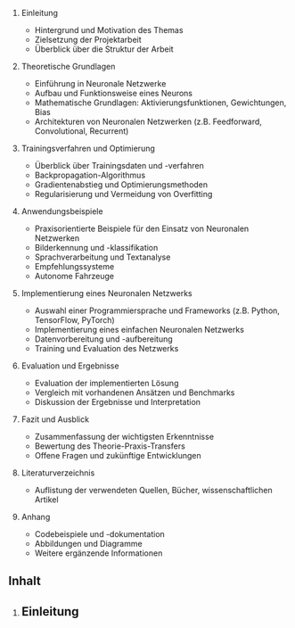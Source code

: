 
1.  Einleitung
    
    -   Hintergrund und Motivation des Themas
    -   Zielsetzung der Projektarbeit
    -   Überblick über die Struktur der Arbeit
2.  Theoretische Grundlagen
    
    -   Einführung in Neuronale Netzwerke
    -   Aufbau und Funktionsweise eines Neurons
    -   Mathematische Grundlagen: Aktivierungsfunktionen, Gewichtungen, Bias
    -   Architekturen von Neuronalen Netzwerken (z.B. Feedforward, Convolutional, Recurrent)
3.  Trainingsverfahren und Optimierung
    
    -   Überblick über Trainingsdaten und -verfahren
    -   Backpropagation-Algorithmus
    -   Gradientenabstieg und Optimierungsmethoden
    -   Regularisierung und Vermeidung von Overfitting
4.  Anwendungsbeispiele
    
    -   Praxisorientierte Beispiele für den Einsatz von Neuronalen Netzwerken
    -   Bilderkennung und -klassifikation
    -   Sprachverarbeitung und Textanalyse
    -   Empfehlungssysteme
    -   Autonome Fahrzeuge
5.  Implementierung eines Neuronalen Netzwerks
    
    -   Auswahl einer Programmiersprache und Frameworks (z.B. Python, TensorFlow, PyTorch)
    -   Implementierung eines einfachen Neuronalen Netzwerks
    -   Datenvorbereitung und -aufbereitung
    -   Training und Evaluation des Netzwerks
6.  Evaluation und Ergebnisse
    
    -   Evaluation der implementierten Lösung
    -   Vergleich mit vorhandenen Ansätzen und Benchmarks
    -   Diskussion der Ergebnisse und Interpretation
7.  Fazit und Ausblick
    
    -   Zusammenfassung der wichtigsten Erkenntnisse
    -   Bewertung des Theorie-Praxis-Transfers
    -   Offene Fragen und zukünftige Entwicklungen
8.  Literaturverzeichnis
    
    -   Auflistung der verwendeten Quellen, Bücher, wissenschaftlichen Artikel
9.  Anhang
    
    -   Codebeispiele und -dokumentation
    -   Abbildungen und Diagramme
    -   Weitere ergänzende Informationen

## Inhalt

1. Einleitung
	- 